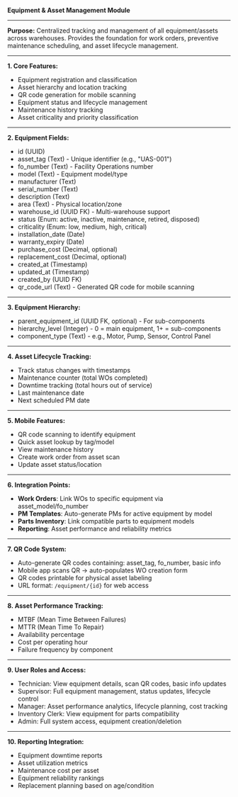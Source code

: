 **Equipment & Asset Management Module**

---

**Purpose:** Centralized tracking and management of all equipment/assets across
warehouses. Provides the foundation for work orders, preventive maintenance
scheduling, and asset lifecycle management.

---

**1. Core Features:**

- Equipment registration and classification
- Asset hierarchy and location tracking
- QR code generation for mobile scanning
- Equipment status and lifecycle management
- Maintenance history tracking
- Asset criticality and priority classification

---

**2. Equipment Fields:**

- id (UUID)
- asset_tag (Text) - Unique identifier (e.g., "UAS-001")
- fo_number (Text) - Facility Operations number
- model (Text) - Equipment model/type
- manufacturer (Text)
- serial_number (Text)
- description (Text)
- area (Text) - Physical location/zone
- warehouse_id (UUID FK) - Multi-warehouse support
- status (Enum: active, inactive, maintenance, retired, disposed)
- criticality (Enum: low, medium, high, critical)
- installation_date (Date)
- warranty_expiry (Date)
- purchase_cost (Decimal, optional)
- replacement_cost (Decimal, optional)
- created_at (Timestamp)
- updated_at (Timestamp)
- created_by (UUID FK)
- qr_code_url (Text) - Generated QR code for mobile scanning

---

**3. Equipment Hierarchy:**

- parent_equipment_id (UUID FK, optional) - For sub-components
- hierarchy_level (Integer) - 0 = main equipment, 1+ = sub-components
- component_type (Text) - e.g., Motor, Pump, Sensor, Control Panel

---

**4. Asset Lifecycle Tracking:**

- Track status changes with timestamps
- Maintenance counter (total WOs completed)
- Downtime tracking (total hours out of service)
- Last maintenance date
- Next scheduled PM date

---

**5. Mobile Features:**

- QR code scanning to identify equipment
- Quick asset lookup by tag/model
- View maintenance history
- Create work order from asset scan
- Update asset status/location

---

**6. Integration Points:**

- **Work Orders**: Link WOs to specific equipment via asset_model/fo_number
- **PM Templates**: Auto-generate PMs for active equipment by model
- **Parts Inventory**: Link compatible parts to equipment models
- **Reporting**: Asset performance and reliability metrics

---

**7. QR Code System:**

- Auto-generate QR codes containing: asset_tag, fo_number, basic info
- Mobile app scans QR → auto-populates WO creation form
- QR codes printable for physical asset labeling
- URL format: `/equipment/{id}` for web access

---

**8. Asset Performance Tracking:**

- MTBF (Mean Time Between Failures)
- MTTR (Mean Time To Repair)
- Availability percentage
- Cost per operating hour
- Failure frequency by component

---

**9. User Roles and Access:**

- Technician: View equipment details, scan QR codes, basic info updates
- Supervisor: Full equipment management, status updates, lifecycle control
- Manager: Asset performance analytics, lifecycle planning, cost tracking
- Inventory Clerk: View equipment for parts compatibility
- Admin: Full system access, equipment creation/deletion

---

**10. Reporting Integration:**

- Equipment downtime reports
- Asset utilization metrics
- Maintenance cost per asset
- Equipment reliability rankings
- Replacement planning based on age/condition
